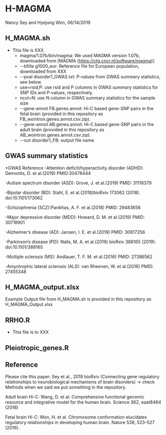 # H-MAGMA
Nancy Sey and Hyejung Won, 06/14/2019

## H_MAGMA.sh
* This file is XXX. 
   - magma/1.07b/bin/magma: We used MAGMA version 1.07b, downloaded from [MAGMA (https://ctg.cncr.nl/software/magma)]
   - --bfiile g1000_eur: Reference file for European population, downloaded from XXX 
   - --pval disorder1_GWAS.txt: P-values from GWAS summary statistics, see below. 
   - use=rsid,P: use rsid and P columns in GWAS summary statistics for SNP IDs and P-values, respectively.
   - ncol=N: use N column in GWAS summary statistics for the sample size
   - --gene-annot FB.genes.annot: Hi-C based gene-SNP pairs in the fetal brain (provided in this repository as    FB_wointron.genes.annot.csv.zip).
   - --gene-annot AB.genes.annot: Hi-C based gene-SNP pairs in the adult brain (provided in this repository as AB_wointron.genes.annot.csv.zip).
   - --out disorder1_FB: output file name

## GWAS summary statistics
*GWAS	Reference
  -Attention deficit/hyperactivity disorder (ADHD): Demontis, D. et al.(2019) PMID:30478444	

  -Autism spectrum disorder (ASD): Grove, J. et al.(2019) PMID: 31116379 

  -Bipolar disorder (BD): Stahl, E. et al.(2018)bioRxiv 173062 (2018). doi:10.1101/173062

  -Schizophrenia (SCZ):Pardiñas, A. F. et al.(2018) PMID: 29483656 

  -Major depressive disorder (MDD): Howard, D. M. et al.(2019) PMID: 30718901 

  -Alzheimer’s disease (AD): Jansen, I. E. et al.(2019) PMID: 30617256

  -Parkinson’s disease (PD): Nalls, M. A. et al.(2019) bioRxiv 388165 (2019). doi:10.1101/388165

  -Multiple sclerosis (MS): Andlauer, T. F. M. et al.(2016) PMID: 27386562

  -Amyotrophic lateral sclerosis (ALS): van Rheenen, W. et al.(2016) PMID: 27455348	



## H_MAGMA_output.xlsx 
Example Output file from H_MAGMA.sh is provided in this repository as H_MAGMA_Output.xlsx

## RRHO.R
* This file is to XXX

## Pleiotropic_genes.R


## Reference
Please cite this paper: Sey et al., 2019 bioRxiv (Connecting gene regulatory relationships to neurobiological mechanisms of brain disorders) -> check Methods when we said we put something in the repository. 

Adult brain Hi-C: Wang, D. et al. Comprehensive functional genomic resource and integrative model for the human brain. Science 362, eaat8464 (2018)

Fetal brain Hi-C: Won, H. et al. Chromosome conformation elucidates regulatory relationships in developing human brain. Nature 538, 523–527 (2016).





